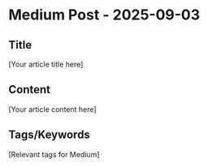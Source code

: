 # Medium Post - 2025-09-03

## Title
[Your article title here]

## Content
[Your article content here]

## Tags/Keywords
[Relevant tags for Medium]
